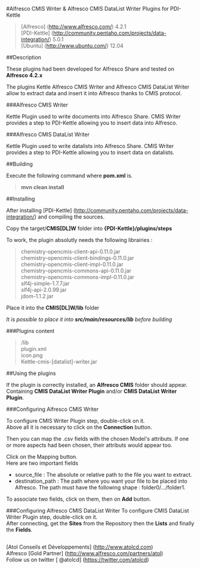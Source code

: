 #Alfresco CMIS Writer & Alfresco CMIS DataList Writer Plugins for PDI-Kettle

> [Alfresco] (http://www.alfresco.com/) 4.2.1  
> [PDI-Kettle] (http://community.pentaho.com/projects/data-integration/) 5.0.1  
> [Ubuntu] (http://www.ubuntu.com/) 12.04  

##Description

These plugins had been developed for Alfresco Share and tested on **Alfresco 4.2.x**

The plugins Kettle Alfresco CMIS Writer and Alfresco CMIS DataList Writer allow to extract data and insert it into Alfresco thanks to CMIS protocol.

###Alfresco CMIS Writer

Kettle Plugin used to write documents into Alfresco Share.
CMIS Writer provides a step to PDI-Kettle allowing you to insert data into Alfresco.

###Alfresco CMIS DataList Writer

Kettle Plugin used to write datalists into Alfresco Share.
CMIS Writer provides a step to PDI-Kettle allowing you to insert data on datalists.

##Building

Execute the following command where **pom.xml** is.
> **mvn clean install**

##Installing

After installing [PDI-Kettle] (http://community.pentaho.com/projects/data-integration/) and compiling the sources.

Copy the target/**CMIS[DL]W** folder into **{PDI-Kettle}/plugins/steps**

To work, the plugin absolutly needs the following librairies :

> chemistry-opencmis-client-api-0.11.0.jar  
> chemistry-opencmis-client-bindings-0.11.0.jar  
> chemistry-opencmis-client-impl-0.11.0.jar  
> chemistry-opencmis-commons-api-0.11.0.jar  
> chemistry-opencmis-commons-impl-0.11.0.jar  
> slf4j-simple-1.7.7.jar  
> slf4j-api-2.0.99.jar  
> jdom-1.1.2.jar

Place it into the **CMIS[DL]W/lib** folder

_It is possible to place it into **src/main/resources/lib** before building_

###Plugins content

> /lib  
> plugin.xml  
> icon.png  
> Kettle-cmis-[datalist]-writer.jar  

##Using the plugins

If the plugin is correctly installed, an **Alfresco CMIS** folder should appear. Containing **CMIS DataList Writer Plugin** and/or **CMIS DataList Writer Plugin**.

###Configuring Alfresco CMIS Writer

To configure CMIS Writer Plugin step, double-click on it.  
Above all it is necessary to click on the **Connection** button.  

Then you can map the .csv fields with the chosen Model's attributs. If one or more aspects had been chosen, their attributs would appear too.

Click on the Mapping button.  
Here are two important fields  
+    source_file : The absolute or relative path to the file you want to extract.  
+    destination_path : The path where you want your file to be placed into Alfresco. The path must have the following shape : folder0/…/folder1.  

To associate two fields, click on them, then on **Add** button.  

###Configuring Alfresco CMIS DataList Writer
To configure CMIS DataList Writer Plugin step, double-click on it.  
After connecting, get the **Sites** from the Repository then the **Lists** and finally the **Fields**.

##

[Atol Conseils et Développements] (http://www.atolcd.com)  
Alfresco [Gold Partner] (http://www.alfresco.com/partners/atol)  
Follow us on twitter [ @atolcd] (https://twitter.com/atolcd)


